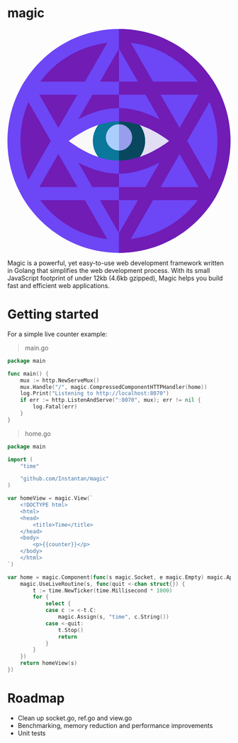 # magic

<svg width="100%" height="120" viewBox="0 0 2134 2134" version="1.1" xmlns="http://www.w3.org/2000/svg" xmlns:xlink="http://www.w3.org/1999/xlink" xml:space="preserve" xmlns:serif="http://www.serif.com/" style="fill-rule:evenodd;clip-rule:evenodd;stroke-linejoin:round;stroke-miterlimit:2;"><g><g id="Pentagram"><g><path d="M1066.67,2066.67c-267.109,-0 -518.234,-104.021 -707.109,-292.892c-188.87,-188.875 -292.891,-440 -292.891,-707.108c-0,-267.109 104.021,-518.234 292.891,-707.109c188.875,-188.87 440,-292.891 707.109,-292.891c267.108,-0 518.229,104.021 707.108,292.891c188.871,188.875 292.892,440 292.892,707.109c-0,267.108 -104.021,518.233 -292.892,707.108c-188.879,188.871 -440,292.892 -707.108,292.892Z" style="fill:#701cb5;fill-rule:nonzero;"/></g><path d="M1066.67,66.667l-0,2000c267.108,-0 518.229,-104.021 707.108,-292.892c188.871,-188.875 292.892,-440 292.892,-707.108c-0,-267.109 -104.021,-518.234 -292.892,-707.109c-188.879,-188.87 -440,-292.891 -707.108,-292.891Z" style="fill:#6d46f5;fill-rule:nonzero;"/><path d="M1718.59,1066.67l271.833,-470.834c11.167,-19.337 11.167,-43.162 0,-62.5c-11.167,-19.337 -31.796,-31.25 -54.125,-31.25l-543.671,0l-271.833,-470.833c-11.167,-19.337 -31.8,-31.25 -54.129,-31.25c-22.33,0 -42.963,11.913 -54.125,31.25l-271.838,470.833l-543.671,0c-22.329,0 -42.962,11.913 -54.125,31.25c-11.166,19.338 -11.166,43.163 0,62.5l271.838,470.834l-271.838,470.833c-11.166,19.338 -11.166,43.163 0,62.5c11.163,19.338 31.796,31.25 54.125,31.25l543.671,0l271.838,470.833c11.162,19.338 31.795,31.25 54.125,31.25c22.329,0 42.962,-11.912 54.125,-31.25l271.833,-470.833l543.671,0c22.329,0 42.962,-11.912 54.125,-31.25c11.162,-19.337 11.167,-43.162 -0,-62.5l-271.829,-470.833Zm109.454,-439.584l-181.625,314.584l-181.625,-314.584l363.25,0Zm-253.792,439.584l-253.796,439.583l-507.583,0l-253.796,-439.583l253.792,-439.584l507.587,0l253.796,439.584Zm-507.587,-879.167l181.625,314.583l-363.25,0l181.625,-314.583Zm-761.38,439.583l363.251,0l-181.626,314.584l-181.625,-314.584Zm0,879.167l181.625,-314.583l181.625,314.583l-363.25,0Zm761.38,439.583l-181.625,-314.583l363.25,0l-181.625,314.583Zm398.129,-439.583l181.625,-314.583l181.625,314.583l-363.25,0Z" style="fill:#6d46f5;fill-rule:nonzero;"/><g><path d="M1066.67,2133.33c-284.917,0 -552.779,-110.954 -754.25,-312.416c-201.463,-201.471 -312.417,-469.334 -312.417,-754.25c0,-284.917 110.954,-552.78 312.417,-754.25c201.471,-201.463 469.333,-312.417 754.25,-312.417c284.916,-0 552.779,110.954 754.25,312.417c201.462,201.47 312.416,469.333 312.416,754.25c0,284.916 -110.954,552.779 -312.416,754.25c-201.471,201.462 -469.334,312.416 -754.25,312.416Zm-0,-2008.33c-519.238,0 -941.667,422.429 -941.667,941.667c-0,519.237 422.429,941.666 941.667,941.666c519.237,0 941.666,-422.429 941.666,-941.666c0,-519.238 -422.429,-941.667 -941.666,-941.667Z" style="fill:#6d46f5;fill-rule:nonzero;"/></g><path d="M1820.92,312.417c-201.471,-201.463 -469.334,-312.417 -754.25,-312.417l-0,125c519.237,0 941.666,422.429 941.666,941.667c0,519.237 -422.429,941.666 -941.666,941.666l-0,125c284.916,0 552.779,-110.954 754.25,-312.416c201.462,-201.471 312.416,-469.334 312.416,-754.25c0,-284.917 -110.954,-552.78 -312.416,-754.25Z" style="fill:#701cb5;fill-rule:nonzero;"/><path d="M1120.79,2102.08l271.833,-470.833l543.671,0c22.329,0 42.962,-11.912 54.125,-31.25c11.162,-19.337 11.167,-43.162 -0,-62.5l-271.833,-470.833l271.833,-470.834c11.167,-19.337 11.167,-43.162 -0,-62.5c-11.167,-19.337 -31.796,-31.25 -54.125,-31.25l-543.667,0l-271.833,-470.833c-11.167,-19.337 -31.8,-31.25 -54.129,-31.25l-0,187.5l181.625,314.583l-181.625,0l-0,125l253.791,0l253.796,439.584l-253.796,439.583l-253.791,0l-0,125l181.625,0l-181.625,314.583l-0,187.5c22.329,0 42.962,-11.912 54.125,-31.25Zm344.004,-1475l363.25,0l-181.625,314.584l-181.625,-314.584Zm181.625,564.584l181.625,314.583l-363.25,-0l181.625,-314.583Z" style="fill:#701cb5;fill-rule:nonzero;"/></g><g id="Eye--open-" serif:id="Eye (open)"><ellipse cx="1066.67" cy="1066.67" rx="579.758" ry="250" style="fill:#f9f9f9;"/><path d="M1646.42,1066.67c-11.092,-10.209 -275.188,-250 -579.754,-250l-0,500c304.566,-0 568.662,-239.792 579.754,-250Z" style="fill:#e2dff4;fill-rule:nonzero;"/><g><path d="M1066.67,1316.67c-137.85,-0 -250,-112.15 -250,-250c-0,-137.85 112.15,-250 250,-250c137.85,-0 250,112.15 250,250c-0,137.85 -112.15,250 -250,250Z" style="fill:#0a789b;fill-rule:nonzero;"/></g><path d="M1316.67,1066.67c-0,-137.85 -112.15,-250 -250,-250l-0,500c137.85,-0 250,-112.15 250,-250Z" style="fill:#08475e;fill-rule:nonzero;"/><g><path d="M1066.67,1158.33c-68.925,0 -125,-56.075 -125,-125c-0,-68.925 56.075,-125 125,-125c68.925,0 125,56.075 125,125c-0,68.925 -56.075,125 -125,125Z" style="fill:#acceff;fill-rule:nonzero;"/></g><path d="M1191.67,1033.33c-0,-68.925 -56.075,-125 -125,-125l-0,250c68.925,0 125,-56.075 125,-125Z" style="fill:#989dec;fill-rule:nonzero;"/><path d="M1688.74,1020.68c-11.825,-10.879 -293.371,-266.508 -622.075,-266.508c-328.709,-0 -610.255,255.629 -622.079,266.508c-12.859,11.833 -20.175,28.512 -20.175,45.992c-0,17.479 7.316,34.154 20.175,45.991c11.825,10.88 293.37,266.509 622.079,266.509c328.704,-0 610.25,-255.63 622.075,-266.509c12.862,-11.833 20.179,-28.512 20.179,-45.991c-0,-17.48 -7.317,-34.155 -20.179,-45.992Zm-622.075,233.492c-201.621,-0 -389.8,-119.471 -480.6,-187.5c90.8,-68.025 278.979,-187.5 480.6,-187.5c201.616,-0 389.791,119.47 480.596,187.5c-90.813,68.033 -279,187.5 -480.596,187.5Z" style="fill:#6d46f5;fill-rule:nonzero;"/><path d="M1547.26,1066.67c-90.813,68.033 -279,187.5 -480.596,187.5l-0,125c328.704,-0 610.25,-255.629 622.075,-266.509c12.862,-11.833 20.179,-28.512 20.179,-45.991c-0,-17.479 -7.317,-34.154 -20.179,-45.992c-11.825,-10.879 -293.371,-266.508 -622.075,-266.508l-0,125c201.616,-0 389.791,119.471 480.596,187.5Z" style="fill:#701cb5;fill-rule:nonzero;"/></g></g></svg>

Magic is a powerful, yet easy-to-use web development framework written in Golang that simplifies the web development process. With its small JavaScript footprint of under 12kb (4.6kb gzipped), Magic helps you build fast and efficient web applications.

# Getting started


For a simple live counter example:

> main.go
```go
package main

func main() {
    mux := http.NewServeMux()
	mux.Handle("/", magic.CompressedComponentHTTPHandler(home))
	log.Print("Listening to http://localhost:8070")
	if err := http.ListenAndServe(":8070", mux); err != nil {
		log.Fatal(err)
	}
}
```

> home.go
```go
package main

import (
	"time"

	"github.com/Instantan/magic"
)

var homeView = magic.View(`
	<!DOCTYPE html>
	<html>
	<head>
		<title>Time</title>
	</head>
	<body>
		<p>{{counter}}</p>
	</body>
	</html>
`)

var home = magic.Component(func(s magic.Socket, e magic.Empty) magic.AppliedView {
	magic.UseLiveRoutine(s, func(quit <-chan struct{}) {
		t := time.NewTicker(time.Millisecond * 1000)
		for {
			select {
			case c := <-t.C:
				magic.Assign(s, "time", c.String())
			case <-quit:
                t.Stop()
                return
			}
		}
	})
	return homeView(s)
})

```

# Roadmap

- Clean up socket.go, ref.go and view.go
- Benchmarking, memory reduction and performance improvements
- Unit tests